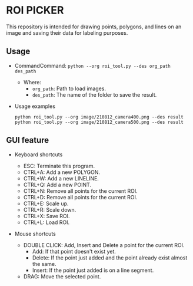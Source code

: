 
# ROI PICKER

This repository is intended for drawing points, polygons, and lines on an image and saving their data for labeling purposes.




## Usage
* CommandCommand: `python --org roi_tool.py --des org_path des_path`
  * Where:
    * `org_path`: Path to load images.
    * `des_path`: The name of the folder to save the result.
   

* Usage examples
  ```
  python roi_tool.py --org image/210812_camera400.png --des result
  python roi_tool.py --org image/210812_camera500.png --des result
  ```
## GUI feature
 * Keyboard shortcuts
    * ESC: Terminate this program.
    * CTRL+A: Add a new POLYGON.
    * CTRL+W: Add a new LINELINE.
    * CTRL+Q: Add a new POINT.
    * CTRL+N: Remove all points for the current ROI.
    * CTRL+D: Remove all points for the current ROI.
    * CTRL+E: Scale up.
    * CTRL+R: Scale down.
    * CTRL+X: Save ROI.
    * CTRL+L: Load ROI.

  * Mouse shortcuts
    * DOUBLE CLICK: Add, Insert and Delete a point for the current ROI.
        * Add: If that point doesn't exist yet.
        * Delete: If the point just added and the point already exist almost the same.
        * Insert: If the point just added is on a line segment.
    * DRAG: Move the selected point.
